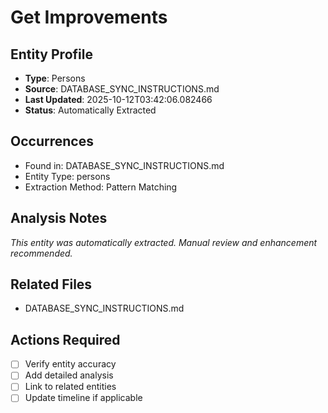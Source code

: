 # Get Improvements

## Entity Profile
- **Type**: Persons
- **Source**: DATABASE_SYNC_INSTRUCTIONS.md
- **Last Updated**: 2025-10-12T03:42:06.082466
- **Status**: Automatically Extracted

## Occurrences
- Found in: DATABASE_SYNC_INSTRUCTIONS.md
- Entity Type: persons
- Extraction Method: Pattern Matching

## Analysis Notes
*This entity was automatically extracted. Manual review and enhancement recommended.*

## Related Files
- DATABASE_SYNC_INSTRUCTIONS.md

## Actions Required
- [ ] Verify entity accuracy
- [ ] Add detailed analysis
- [ ] Link to related entities
- [ ] Update timeline if applicable
